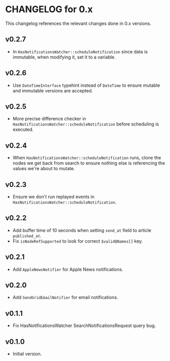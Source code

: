 # CHANGELOG for 0.x
This changelog references the relevant changes done in 0.x versions.


## v0.2.7
* In `HasNotificationsWatcher::scheduleNotification` since data is immutable, when modifying it, set it to a variable.


## v0.2.6
* Use `DateTimeInterface` typehint instead of `DateTime` to ensure mutable and immutable versions are accepted.


## v0.2.5
* More precise difference checker in `HasNotificationsWatcher::scheduleNotification` before scheduling is executed.


## v0.2.4
* When `HasNotificationsWatcher::scheduleNotification` runs, clone the nodes we get back from search to ensure nothing else is referencing the values we're about to mutate. 


## v0.2.3
* Ensure we don't run replayed events in `HasNotificationsWatcher::scheduleNotification`.


## v0.2.2
* Add buffer time of 10 seconds when setting `send_at` field to article `published_at`.
* Fix `isNodeRefSupported` to look for correct `$validQNames[]` key.


## v0.2.1
* Add `AppleNewsNotifier` for Apple News notifications.


## v0.2.0
* Add `SendGridEmailNotifier` for email notifications.


## v0.1.1
* Fix HasNotificationsWatcher SearchNotificationsRequest query bug.


## v0.1.0
* Initial version.
